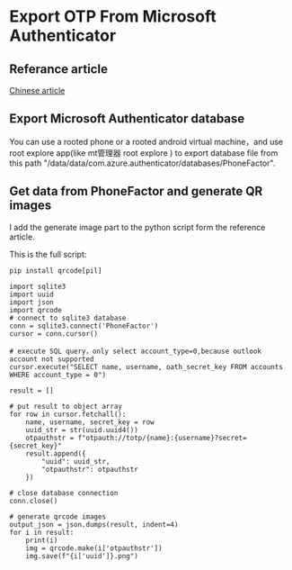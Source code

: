 # Export OTP From Microsoft Authenticator

## Referance article

[Chinese article](https://zhufan.net/2023/10/05/%E6%89%8B%E5%8A%A8%E5%AF%BC%E5%87%BA-microsoft-authenticator-%E4%B8%AD%E7%9A%84%E5%AF%86%E9%92%A5/)


## Export Microsoft Authenticator database

You can use a rooted phone or a rooted android virtual machine，and use root explore app(like mt管理器 root explore ) to export database file from this path "/data/data/com.azure.authenticator/databases/PhoneFactor".

## Get data from PhoneFactor and generate QR images

I add the generate image part to the python script form the reference article. 

This is the full script:

```shell
pip install qrcode[pil]
```

```python3
import sqlite3
import uuid
import json
import qrcode
# connect to sqlite3 database
conn = sqlite3.connect('PhoneFactor')
cursor = conn.cursor()

# execute SQL query，only select account_type=0,because outlook account not supported
cursor.execute("SELECT name, username, oath_secret_key FROM accounts WHERE account_type = 0")

result = []

# put result to object array 
for row in cursor.fetchall():
    name, username, secret_key = row
    uuid_str = str(uuid.uuid4())
    otpauthstr = f"otpauth://totp/{name}:{username}?secret={secret_key}"
    result.append({
        "uuid": uuid_str,
        "otpauthstr": otpauthstr
    })

# close database connection
conn.close()

# generate qrcode images
output_json = json.dumps(result, indent=4)
for i in result:
    print(i)
    img = qrcode.make(i['otpauthstr'])
    img.save(f"{i['uuid']}.png")
```
